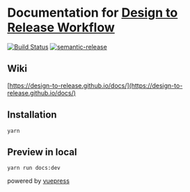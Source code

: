 # Documentation for [Design to Release Workflow](https://design-to-release.github.io/docs/)

[![Build Status](https://travis-ci.com/design-to-release/docs.svg?branch=master)](https://travis-ci.com/design-to-release/docs)
[![semantic-release](https://img.shields.io/badge/%20%20%F0%9F%93%A6%F0%9F%9A%80-semantic--release-e10079.svg)](https://github.com/semantic-release/semantic-release)


## Wiki

[https://design-to-release.github.io/docs/](https://design-to-release.github.io/docs/)


## Installation

```shell
yarn
```

## Preview in local 

```shell
yarn run docs:dev
```

powered by [vuepress](https://vuepress.vuejs.org/)
